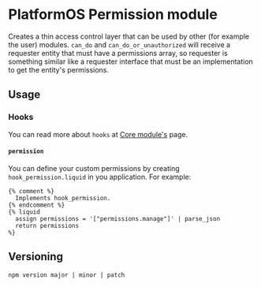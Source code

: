 # PlatformOS Permission module

Creates a thin access control layer that can be used by other (for example the user) modules. `can_do` and `can_do_or_unauthorized` will receive a requester entity that must have a permissions array, so requester is something similar like a requester interface that must be an implementation to get the entity's permissions.

## Usage

### Hooks

You can read more about `hooks` at [Core module's](https://github.com/hosszukalman/pos-module-core) page.

#### `permission`

You can define your custom permissions by creating `hook_permission.liquid` in you application. For example:

```
{% comment %}
  Implements hook_permission.
{% endcomment %}
{% liquid
  assign permissions = '["permissions.manage"]' | parse_json
  return permissions
%}
```
## Versioning

```
npm version major | minor | patch
```
